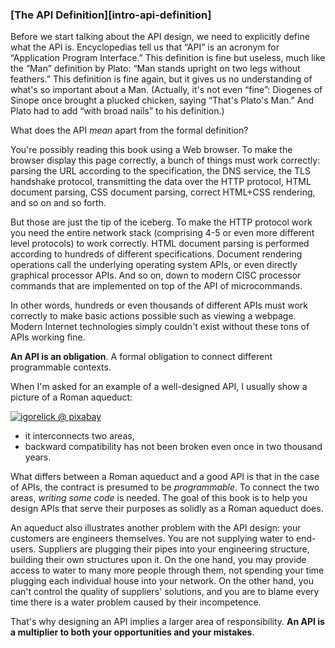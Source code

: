 ### [The API Definition][intro-api-definition]

Before we start talking about the API design, we need to explicitly define what the API is. Encyclopedias tell us that “API” is an acronym for “Application Program Interface.” This definition is fine but useless, much like the “Man” definition by Plato: “Man stands upright on two legs without feathers.” This definition is fine again, but it gives us no understanding of what's so important about a Man. (Actually, it's not even “fine”: Diogenes of Sinope once brought a plucked chicken, saying “That's Plato's Man.” And Plato had to add “with broad nails” to his definition.)

What does the API *mean* apart from the formal definition?

You're possibly reading this book using a Web browser. To make the browser display this page correctly, a bunch of things must work correctly: parsing the URL according to the specification, the DNS service, the TLS handshake protocol, transmitting the data over the HTTP protocol, HTML document parsing, CSS document parsing, correct HTML+CSS rendering, and so on and so forth.

But those are just the tip of the iceberg. To make the HTTP protocol work you need the entire network stack (comprising 4-5 or even more different level protocols) to work correctly. HTML document parsing is performed according to hundreds of different specifications. Document rendering operations call the underlying operating system APIs, or even directly graphical processor APIs. And so on, down to modern CISC processor commands that are implemented on top of the API of microcommands.

In other words, hundreds or even thousands of different APIs must work correctly to make basic actions possible such as viewing a webpage. Modern Internet technologies simply couldn't exist without these tons of APIs working fine.

**An API is an obligation**. A formal obligation to connect different programmable contexts.

When I'm asked for an example of a well-designed API, I usually show a picture of a Roman aqueduct:

[![igorelick @ pixabay](/img/pont-du-gard.jpg "The Pont-du-Gard aqueduct. Built in the 1st century AD")](https://pixabay.com/photos/pont-du-gard-france-aqueduct-bridge-3909998/)

  * it interconnects two areas,
  * backward compatibility has not been broken even once in two thousand years.

What differs between a Roman aqueduct and a good API is that in the case of APIs, the contract is presumed to be *programmable*. To connect the two areas, *writing some code* is needed. The goal of this book is to help you design APIs that serve their purposes as solidly as a Roman aqueduct does.

An aqueduct also illustrates another problem with the API design: your customers are engineers themselves. You are not supplying water to end-users. Suppliers are plugging their pipes into your engineering structure, building their own structures upon it. On the one hand, you may provide access to water to many more people through them, not spending your time plugging each individual house into your network. On the other hand, you can't control the quality of suppliers' solutions, and you are to blame every time there is a water problem caused by their incompetence.

That's why designing an API implies a larger area of responsibility. **An API is a multiplier to both your opportunities and your mistakes**.
